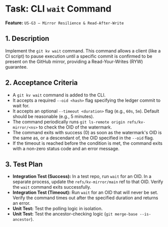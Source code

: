 # Task: CLI `wait` Command

**Feature:** `US-G3 — Mirror Resilience & Read-After-Write`

## 1. Description

Implement the `git kv wait` command. This command allows a client (like a CI script) to pause execution until a specific commit is confirmed to be present on the GitHub mirror, providing a Read-Your-Writes (RYW) guarantee.

## 2. Acceptance Criteria

- A `git kv wait` command is added to the CLI.
- It accepts a required `--oid <hash>` flag specifying the ledger commit to wait for.
- It accepts an optional `--timeout <duration>` flag (e.g., `60s`, `5m`). Default should be reasonable (e.g., 5 minutes).
- The command periodically runs `git ls-remote origin refs/kv-mirror/<ns>` to check the OID of the watermark.
- The command exits with success (0) as soon as the watermark's OID is the same as, or a descendant of, the OID specified in the `--oid` flag.
- If the timeout is reached before the condition is met, the command exits with a non-zero status code and an error message.

## 3. Test Plan

- **Integration Test (Success):** In a test repo, run `wait` for an OID. In a separate process, update the `refs/kv-mirror/main` ref to that OID. Verify the `wait` command exits successfully.
- **Integration Test (Timeout):** Run `wait` for an OID that will never be set. Verify the command times out after the specified duration and returns an error.
- **Unit Test:** Test the polling logic in isolation.
- **Unit Test:** Test the ancestor-checking logic (`git merge-base --is-ancestor`).
